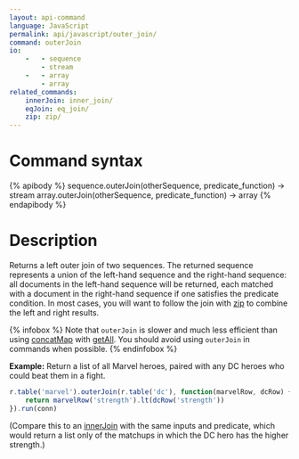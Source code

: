 ```yaml
---
layout: api-command
language: JavaScript
permalink: api/javascript/outer_join/
command: outerJoin
io:
    -   - sequence
        - stream
    -   - array
        - array
related_commands:
    innerJoin: inner_join/
    eqJoin: eq_join/
    zip: zip/
---
```


# Command syntax #

{% apibody %}
sequence.outerJoin(otherSequence, predicate_function) &rarr; stream
array.outerJoin(otherSequence, predicate_function) &rarr; array
{% endapibody %}

# Description #

Returns a left outer join of two sequences. The returned sequence represents a union of the left-hand sequence and the right-hand sequence: all documents in the left-hand sequence will be returned, each matched with a document in the right-hand sequence if one satisfies the predicate condition. In most cases, you will want to follow the join with [zip](/api/javascript/zip) to combine the left and right results.


{% infobox %}
Note that `outerJoin` is slower and much less efficient than using [concatMap](/api/javascript/concat_map/) with [getAll](/api/javascript/get_all). You should avoid using `outerJoin` in commands when possible.
{% endinfobox %}

__Example:__ Return a list of all Marvel heroes, paired with any DC heroes who could beat them in a fight.

```js
r.table('marvel').outerJoin(r.table('dc'), function(marvelRow, dcRow) {
    return marvelRow('strength').lt(dcRow('strength'))
}).run(conn)
```

(Compare this to an [innerJoin](/api/javascript/inner_join) with the same inputs and predicate, which would return a list only of the matchups in which the DC hero has the higher strength.)
